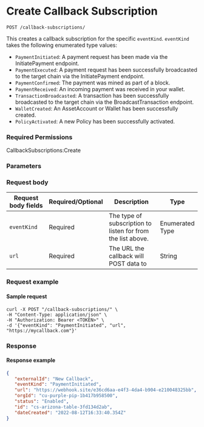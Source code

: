 # Create Callback Subscription

`POST /callback-subscriptions/`

This creates a callback subscription for the specific `eventKind`.   `eventKind` takes the following enumerated type values:

* `PaymentInitiated`: A payment request has been made via the InitiatePayment endpoint.&#x20;
* `PaymentExecuted`: A payment request has been successfully broadcasted to the target chain via the InitiatePayment endpoint.&#x20;
* `PaymentConfirmed`: The payment was mined as part of a block.
* `PaymentReceived`: An incoming payment was received in your wallet.
* `TransactionBroadcasted`: A transaction has been successfully broadcasted to the target chain via the BroadcastTransaction endpoint.
* `WalletCreated`: An AssetAccount or Wallet has been successfully created.
* `PolicyActivated`: A new Policy has been successfully activated.

### Required Permissions <a href="#scopes" id="scopes"></a>

CallbackSubscriptions:Create

### Parameters <a href="#request-body" id="request-body"></a>

### Request body <a href="#request-example.1" id="request-example.1"></a>

<table><thead><tr><th width="173">Request body fields</th><th width="111">Required/Optional</th><th width="268">Description</th><th>Type</th></tr></thead><tbody><tr><td><code>eventKind</code></td><td>Required</td><td>The type of subscription to listen for from the list above.</td><td>Enumerated Type</td></tr><tr><td><code>url</code></td><td>Required</td><td>The URL the callback will POST data to</td><td>String</td></tr></tbody></table>

### Request example <a href="#request-example.1" id="request-example.1"></a>

#### Sample request <a href="#sample-request" id="sample-request"></a>

```shell
curl -X POST "/callback-subscriptions/" \
-H "Content-Type: application/json" \
-H "Authorization: Bearer <TOKEN>" \
-d '{"eventKind": "PaymentInitiated", "url", "https://mycallback.com"}'
```

### Response <a href="#response" id="response"></a>

#### Response example <a href="#response-example" id="response-example"></a>

```json
{
   "externalId": "New Callback",
   "eventKind": "PaymentInitiated",
   "url": "https://webhook.site/e36cd6aa-e4f3-4da4-b904-e210048325bb",
   "orgId": "cu-purple-pip-1b417b958500",
   "status": "Enabled",
   "id": "cs-arizona-table-3fd134d2ab",
   "dateCreated": "2022-08-12T16:33:40.354Z"
}
```
